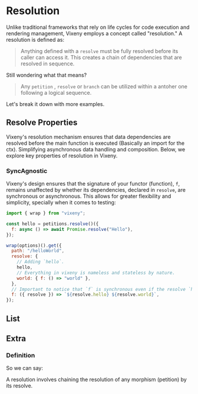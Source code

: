 <script>

 import ListOfComponents from '$lib/components/listofEssential.svelte';

</script>

# Resolution

<object type="image/svg+xml" data="/d2/resolve_struct.svg"></object>


Unlike traditional frameworks that rely on life cycles for code execution and
rendering management, Vixeny employs a concept called "resolution." A resolution
is defined as:


> Anything defined with a `resolve` must be fully resolved before its caller can access it. This creates a chain of  dependencies that are resolved in sequence.

Still wondering what that means?

> Any  `petition` , `resolve` or `branch` can be utilized within a antoher one following a logical sequence.


Let's break it down with more examples.


<object type="image/svg+xml" data="/d2/nested_resolve.svg"></object>


## Resolve Properties

Vixeny's resolution mechanism ensures that data dependencies are resolved before
the main function is executed (Basically an import for the ctx). Simplifying
asynchronous data handling and composition. Below, we explore key properties of
resolution in Vixeny.

### SyncAgnostic

Vixeny's design ensures that the signature of your functor (function), `f`,
remains unaffected by whether its dependencies, declared in `resolve`, are
synchronous or asynchronous. This allows for greater flexibility and simplicity,
specially when it comes to testing:

```javascript
import { wrap } from "vixeny";

const hello = petitions.resolve()({
  f: async () => await Promise.resolve("Hello"),
});

wrap(options)().get({
  path: "/helloWorld",
  resolve: {
    // Adding `hello`.
    hello,
    // Everything in vixeny is nameless and stateless by nature.
    world: { f: () => "world" },
  },
  // Important to notice that `f` is synchronous even if the resolve `hello` is not.
  f: ({ resolve }) => `${resolve.hello} ${resolve.world}`,
});
```

## List

<ListOfComponents />

## Extra

### Definition

<span class=quote-advance>

  So we can say:

  A resolution involves chaining the resolution of any morphism (petition) by
  its resolve.

</span>
